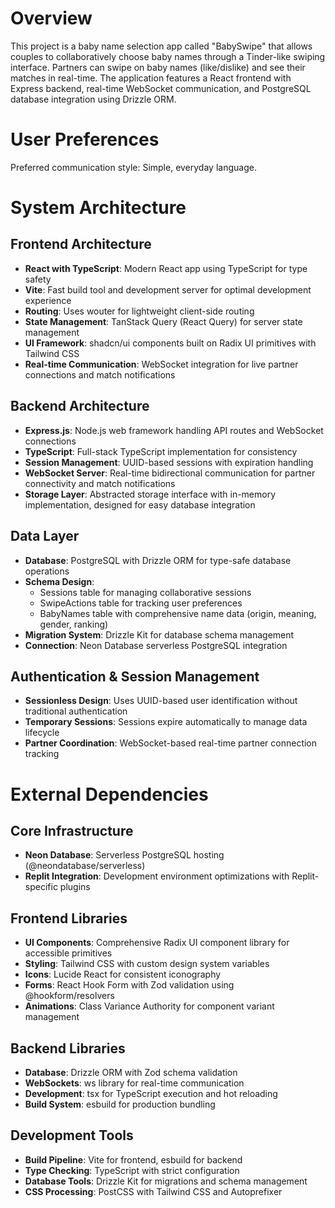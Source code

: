 # Overview

This project is a baby name selection app called "BabySwipe" that allows couples to collaboratively choose baby names through a Tinder-like swiping interface. Partners can swipe on baby names (like/dislike) and see their matches in real-time. The application features a React frontend with Express backend, real-time WebSocket communication, and PostgreSQL database integration using Drizzle ORM.

# User Preferences

Preferred communication style: Simple, everyday language.

# System Architecture

## Frontend Architecture
- **React with TypeScript**: Modern React app using TypeScript for type safety
- **Vite**: Fast build tool and development server for optimal development experience
- **Routing**: Uses wouter for lightweight client-side routing
- **State Management**: TanStack Query (React Query) for server state management
- **UI Framework**: shadcn/ui components built on Radix UI primitives with Tailwind CSS
- **Real-time Communication**: WebSocket integration for live partner connections and match notifications

## Backend Architecture
- **Express.js**: Node.js web framework handling API routes and WebSocket connections
- **TypeScript**: Full-stack TypeScript implementation for consistency
- **Session Management**: UUID-based sessions with expiration handling
- **WebSocket Server**: Real-time bidirectional communication for partner connectivity and match notifications
- **Storage Layer**: Abstracted storage interface with in-memory implementation, designed for easy database integration

## Data Layer
- **Database**: PostgreSQL with Drizzle ORM for type-safe database operations
- **Schema Design**: 
  - Sessions table for managing collaborative sessions
  - SwipeActions table for tracking user preferences
  - BabyNames table with comprehensive name data (origin, meaning, gender, ranking)
- **Migration System**: Drizzle Kit for database schema management
- **Connection**: Neon Database serverless PostgreSQL integration

## Authentication & Session Management
- **Sessionless Design**: Uses UUID-based user identification without traditional authentication
- **Temporary Sessions**: Sessions expire automatically to manage data lifecycle
- **Partner Coordination**: WebSocket-based real-time partner connection tracking

# External Dependencies

## Core Infrastructure
- **Neon Database**: Serverless PostgreSQL hosting (@neondatabase/serverless)
- **Replit Integration**: Development environment optimizations with Replit-specific plugins

## Frontend Libraries
- **UI Components**: Comprehensive Radix UI component library for accessible primitives
- **Styling**: Tailwind CSS with custom design system variables
- **Icons**: Lucide React for consistent iconography
- **Forms**: React Hook Form with Zod validation using @hookform/resolvers
- **Animations**: Class Variance Authority for component variant management

## Backend Libraries
- **Database**: Drizzle ORM with Zod schema validation
- **WebSockets**: ws library for real-time communication
- **Development**: tsx for TypeScript execution and hot reloading
- **Build System**: esbuild for production bundling

## Development Tools
- **Build Pipeline**: Vite for frontend, esbuild for backend
- **Type Checking**: TypeScript with strict configuration
- **Database Tools**: Drizzle Kit for migrations and schema management
- **CSS Processing**: PostCSS with Tailwind CSS and Autoprefixer